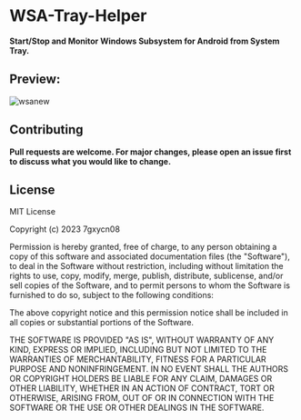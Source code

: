 # WSA-Tray-Helper
**Start/Stop and Monitor Windows Subsystem for Android from System Tray.**


## Preview:



![wsanew](https://github.com/7gxycn08/WSA-Tray-Helper/assets/121936658/327e0b39-cb3e-41f0-bbe7-3d7b16e2f82d)



## Contributing

**Pull requests are welcome. For major changes, please open an issue first**
**to discuss what you would like to change.**

## License

MIT License

Copyright (c) 2023 7gxycn08

Permission is hereby granted, free of charge, to any person obtaining a copy
of this software and associated documentation files (the "Software"), to deal
in the Software without restriction, including without limitation the rights
to use, copy, modify, merge, publish, distribute, sublicense, and/or sell
copies of the Software, and to permit persons to whom the Software is
furnished to do so, subject to the following conditions:

The above copyright notice and this permission notice shall be included in all
copies or substantial portions of the Software.

THE SOFTWARE IS PROVIDED "AS IS", WITHOUT WARRANTY OF ANY KIND, EXPRESS OR
IMPLIED, INCLUDING BUT NOT LIMITED TO THE WARRANTIES OF MERCHANTABILITY,
FITNESS FOR A PARTICULAR PURPOSE AND NONINFRINGEMENT. IN NO EVENT SHALL THE
AUTHORS OR COPYRIGHT HOLDERS BE LIABLE FOR ANY CLAIM, DAMAGES OR OTHER
LIABILITY, WHETHER IN AN ACTION OF CONTRACT, TORT OR OTHERWISE, ARISING FROM,
OUT OF OR IN CONNECTION WITH THE SOFTWARE OR THE USE OR OTHER DEALINGS IN THE
SOFTWARE.




